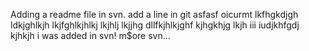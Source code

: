Adding a readme file in svn.
add a line in git
asfasf
oicurmt
lkfhgkdjgh
ldkjghlkjh
lkjfghlkjhlkj
lkjhlj
lkjjhg
dllfkjhlkjghf
kjhgkhjg
lkjh
iii
iudjkhfgdj
kjhkjh
i was added in svn!
m$ore svn...
